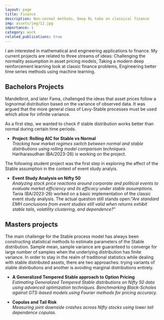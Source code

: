 ```yaml
---
layout: page
title: Finance
description: Non-normal methods, Deep RL take on classical finance
img: assets/img/12.jpg
importance: 1
category: work
related_publications: true
---
```


I am interested in mathematical and engineering applications to finance. My current projects are related to three streams of ideas: Challenging the normality assumption in asset pricing models, Taking a modern deep reinforcement learning look at classic finance problems, Engineering better time series methods using machine learning.

## Bachelors Projects

Mandelbrot, and later Fama, challenged the ideas that asset prices follow a lognormal distribution based on the variance of observed data. It was argued that the more general class of Levy-Stable processes must be used which allow for infinite variance.

As a first step, we wanted to check if stable distribution works better than normal during certain time periods.

- **Project: Rolling AIC for Stable vs Normal**  
  _Tracking how market regimes switch between normal and stable distributions using rolling model comparison techniques._
  Hariharasudhan (BA/2023-26) is working on the project.

The following student project was the first step in exploring the affect of the Stable assumption in the context of event study analyis.

- **Event Study Analysis on Nifty 50**  
   _Analyzing stock price reactions around corporate and political events to evaluate market efficiency and its efficacy under stable assumptions._
  Tania (BA/2023-26) worked on a basic implementation of the classic event study analysis.
  The actual question still stands open:_"Are standard EMH conclusions from event studies still valid when returns exhibit stable tails, volatility clustering, and dependence?"_

## Masters projects

The main challenge for the Stable process model has always been constructing statistical methods to estimate parameters of the Stable distribution. Sample mean, sample variance are guaranteed to converge for large number of samples when the underlying distribution has finite variance. In order to stay in the realm of traditional statistics while dealing with stable distributed assets, there are two approaches: trying variants of stable distributions and another is avoiding marginal distributions entirely.

- **A Generalized Tempered Stable approach to Option Pricing**  
  _Estimating Generalized Tempered Stable distributions on Nifty 50 data using advanced optimization techniques. Benchmarking Black-Scholes against GTS-based models using Fourier methods for pricing accuracy._

- **Copulas and Tail Risk**  
  _Measuring joint downside crashes across Nifty stocks using lower tail dependence copulas._
